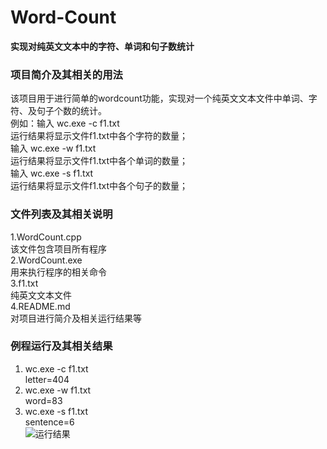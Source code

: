 # Word-Count
 **实现对纯英文文本中的字符、单词和句子数统计**  <br>

### 项目简介及其相关的用法  <br>
  该项目用于进行简单的wordcount功能，实现对一个纯英文文本文件中单词、字符、及句子个数的统计。 <br>
  例如：输入  wc.exe -c f1.txt   <br>
  运行结果将显示文件f1.txt中各个字符的数量；   <br>
        输入  wc.exe -w f1.txt    <br>
  运行结果将显示文件f1.txt中各个单词的数量；  <br>
        输入  wc.exe -s f1.txt   <br>
  运行结果将显示文件f1.txt中各个句子的数量；   <br>

### 文件列表及其相关说明   <br>
1.WordCount.cpp   <br>
  该文件包含项目所有程序  <br>
2.WordCount.exe  <br>
  用来执行程序的相关命令   <br>
3.f1.txt    <br>
  纯英文文本文件   <br>
4.README.md    <br>
  对项目进行简介及相关运行结果等   <br>
 
### 例程运行及其相关结果   <br>
 1. wc.exe -c f1.txt    <br>
    letter=404   <br>
 2. wc.exe -w f1.txt   <br>
    word=83  <br>
 3. wc.exe -s f1.txt   <br>
    sentence=6  <br>
![运行结果](https://github.com/Sivia9/Word-Count/raw/master/软件基础程序/8P$R}VRS4P$]4L7UN2$9}RJ.png)
